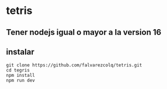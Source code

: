 # tetris
##  Tener nodejs igual o mayor a la version 16 

## instalar

```
git clone https://github.com/falvarezcolq/tetris.git
cd tegris
npm install
npm run dev

```
